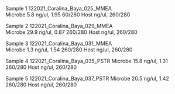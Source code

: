 Sample 1
	122021_Coralina_Baya_025_MMEA  
	Microbe
	  5.8 ng/ul, 
	   1.95 60/280
	Host 
		ng/ul, 
		260/280
	  
Sample 2
	122021_Coralina_Baya_029_MMEA  
	Microbe
	   29.9 ng/ul, 
	   0.87 260/280
	Host 
		ng/ul, 
		260/280
	  
Sample 3
	122021_Coralina_Baya_031_MMEA  
	Microbe
	   1.3 ng/ul, 
	   1.54 260/280
	Host 
		 ng/ul, 
		260/280
	 
Sample 4
	122021_Coralina_Baya_035_PSTR 
	Microbe
	  15.8 ng/ul, 
	  1.31 260/280
	Host 
		ng/ul, 
		260/280
		
Sample 5
	122021_Coralina_Baya_037_PSTR 
	Microbe
	  20.5 ng/ul, 
	  1.42 260/280
	Host 
		ng/ul, 
		260/280